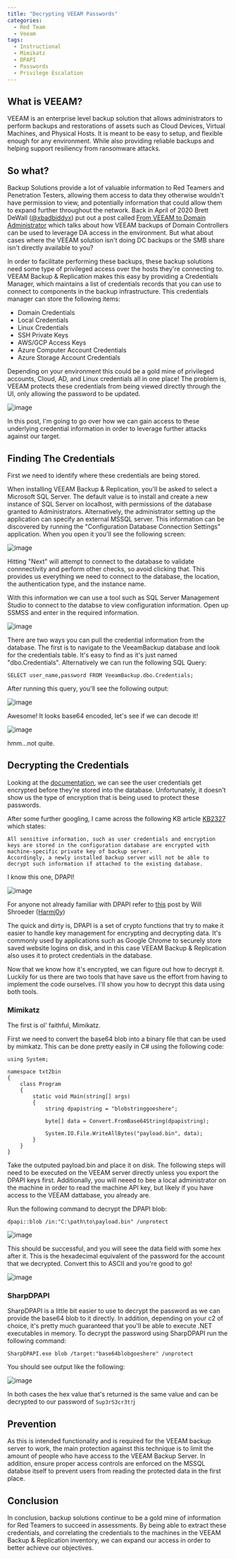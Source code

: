 ```yaml
---
title: "Decrypting VEEAM Passwords"
categories:
  - Red Team
  - Veeam
tags:
  - Instructional
  - Mimikatz
  - DPAPI
  - Passwords
  - Privilege Escalation
---
```


## What is VEEAM?

VEEAM is an enterprise level backup solution that allows administrators to perform backups and restorations of assets such as Cloud Devices, Virtual Machines, and Physical Hosts. It is meant to be easy to setup, and flexible enough for any environment. While also providing reliable backups and helping support resiliency from ransomware attacks.

## So what?
Backup Solutions provide a lot of valuable information to Red Teamers and Penetration Testers, allowing them access to data they otherwise wouldn't have permission to view, and potentially information that could allow them to expand further throughout the network. Back in April of 2020 Brett DeWall ([@xbadbiddyx](https://twitter.com/xbadbiddyx)) put out a post called [From VEEAM to Domain Administrator](https://www.whiteoaksecurity.com/2020-4-14-from-veeam-to-domain-administrator/) which talks about how VEEAM backups of Domain Controllers can be used to leverage DA access in the environment. But what about cases where the VEEAM solution isn't doing DC backups or the SMB share isn't directly available to you?

In order to facilitate performing these backups, these backup solutions need some type of privileged access over the hosts they're connecting to. VEEAM Backup & Replication makes this easy by providing a Credentials Manager, which maintains a list of credentials records that you can use to connect to components in the backup infrastructure. This credentials manager can store the following items:
- Domain Credentials
- Local Credentials
- Linux Credentials
- SSH Private Keys
- AWS/GCP Access Keys
- Azure Computer Account Credentials
- Azure Storage Account Credentials

Depending on your environment this could be a gold mine of privileged accounts, Cloud, AD, and Linux credentials all in one place! The problem is, VEEAM protects these credentials from being viewed directly through the UI, only allowing the password to be updated.

![image](https://user-images.githubusercontent.com/26147220/121399946-fc125e80-c924-11eb-8562-207e7a331fbc.png)

In this post, I'm going to go over how we can gain access to these underlying credential information in order to leverage further attacks against our target.

## Finding The Credentials

First we need to identify where these credentials are being stored. 

When installing VEEAM Backup & Replication, you'll be asked to select a Microsoft SQL Server. The default value is to install and create a new instance of SQL Server on localhost, with permissions of the database granted to Administrators. Alternatively, the administrator setting up the application can specify an external MSSQL server. This information can be discovered by running the "Configuration Database Connection Settings" application. When you open it you'll see the following screen:

![image](https://user-images.githubusercontent.com/26147220/121400943-2b759b00-c926-11eb-9fe7-f806a0dffc62.png)

Hitting "Next" will attempt to connect to the database to validate connnectivity and perform other checks, so avoid clicking that. This provides us everything we need to connect to the database, the location, the authentication type, and the instance name.

With this information we can use a tool such as SQL Server Management Studio to connect to the databse to view configuration information. Open up SSMSS and enter in the required information.

![image](https://user-images.githubusercontent.com/26147220/121401612-e56d0700-c926-11eb-8c19-33029d4c1c98.png)

There are two ways you can pull the credential information from the database. The first is to navigate to the VeeamBackup database and look for the credentials table. It's easy to find as it's just named "dbo.Credentials". Alternatively we can run the following SQL Query:

`SELECT user_name,password FROM VeeamBackup.dbo.Credentials;`

After running this query, you'll see the following output:

![image](https://user-images.githubusercontent.com/26147220/121402412-db97d380-c927-11eb-9eaf-58b4c9d55757.png)

Awesome! It looks base64 encoded, let's see if we can decode it!

![image](https://user-images.githubusercontent.com/26147220/121402509-f9653880-c927-11eb-90c2-e284e84b88b1.png)

hmm...not quite.

## Decrypting the Credentials

Looking at the [documentation](https://helpcenter.veeam.com/docs/agentforwindows/configurator/encryption.html?ver=50), we can see the user credentials get encrypted before they're stored into the database. Unfortunately, it doesn't show us the type of encryption that is being used to protect these passwords.

After some further googling, I came across the following KB article [KB2327](https://www.veeam.com/kb2327) which states:

```
All sensitive information, such as user credentials and encryption keys are stored in the configuration database are encrypted with machine-specific private key of backup server. 
Accordingly, a newly installed backup server will not be able to decrypt such information if attached to the existing database.
```

I know this one, DPAPI!

![image](https://media.giphy.com/media/6JvWR1rDbseeQ/giphy.gif)

For anyone not already familiar with DPAPI refer to [this](https://www.harmj0y.net/blog/redteaming/offensive-encrypted-data-storage-dpapi-edition/) post by Will Shroeder ([Harmj0y](https://twitter.com/harmj0y))

The quick and dirty is, DPAPI is a set of crypto functions that try to make it easier to handle key management for encrypting and decrypting data. It's commonly used by applications such as Google Chrome to securely store saved website logins on disk, and in this case VEEAM Backup & Replication also uses it to protect credentials in the database.

Now that we know how it's encrypted, we can figure out how to decrypt it. Luckily for us there are two tools that have save us the effort from having to implement the code ourselves. I'll show you how to decrypt this data using both tools.

### Mimikatz

The first is ol' faithful, Mimikatz.

First we need to convert the base64 blob into a binary file that can be used by mimkatz. This can be done pretty easily in C# using the following code:

```
using System;

namespace txt2bin
{
    class Program
    {
        static void Main(string[] args)
        {
            string dpapistring = "blobstringgoeshere";

            byte[] data = Convert.FromBase64String(dpapistring);

            System.IO.File.WriteAllBytes("payload.bin", data);
        }
    }
}
```

Take the outputed payload.bin and place it on disk. The following steps will need to be executed on the VEEAM server directly unless you export the DPAPI keys first. Additionally, you will neeed to bee a local administrator on the machine in order to read the machine API key, but likely if you have access to the VEEAM dattabase, you already are. 

Run the following command to decrypt the DPAPI blob:

`dpapi::blob /in:"C:\path\to\payload.bin" /unprotect `

![image](https://user-images.githubusercontent.com/26147220/121405315-e43dd900-c92a-11eb-9ff2-1ad69c83ceb7.png)

This should be successful, and you will seee the data field with some hex after it. This is the hexadecimal equivalent of the password for the account that we decrypted. Convert this to ASCII and you're good to go!

![image](https://user-images.githubusercontent.com/26147220/121405431-0cc5d300-c92b-11eb-80a7-442be010f068.png)


### SharpDPAPI

SharpDPAPI is a little bit easier to use to decrypt the password as we can provide the base64 blob to it directly. In addition, depending on your c2 of choice, it's pretty much guaranteed that you'll be able to execute .NET executables in memory. To decrypt the password using SharpDPAPI run the following command:

`SharpDPAPI.exe blob /target:"base64blobgoeshere" /unprotect`

You should see output like the following:

![image](https://user-images.githubusercontent.com/26147220/121405810-7a71ff00-c92b-11eb-9731-19737be585a7.png)

In both cases the hex value that's returned is the same value and can be decrypted to our password of `Sup3rS3cr3t!`j

## Prevention

As this is intended functionality and is required for the VEEAM backup server to work, the main protection against this technique is to limit the amount of people who have access to the VEEAM Backup Server. In addition, ensure proper access controls are enforced on the MSSQL databse itself to prevent users from reading the protected data in the first place.

## Conclusion

In conclusion, backup solutions continue to be a gold mine of information for Red Teamers to succeed in assessments. By being able to extract these credentials, and correlating the credentials to the machines in the VEEAM Backup & Replication inventory, we can expand our access in order to better achieve our objectives.
